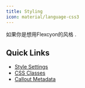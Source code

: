 ```yaml
---
title: Styling
icon: material/language-css3
---
```


如果你是想用Flexcyon的风格
.

## Quick Links
- [Style Settings](./Style-Settings/index.md)
- [CSS Classes](./CSS-Classes/index.md)
- [Callout Metadata](./Callout-Metadata/index.md)